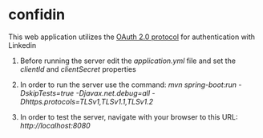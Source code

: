 # confidin

This web application utilizes the [OAuth 2.0 protocol](https://oauth.net/2/ "OAuth 2.0 protocol") for authentication with Linkedin 

1. Before running the server edit the *application.yml* file and set the *clientId* and *clientSecret* properties

2. In order to run the server use the command:
*mvn spring-boot:run -DskipTests=true -Djavax.net.debug=all -Dhttps.protocols=TLSv1,TLSv1.1,TLSv1.2*

3. In order to test the server, navigate with your browser to this URL: *http://localhost:8080*


